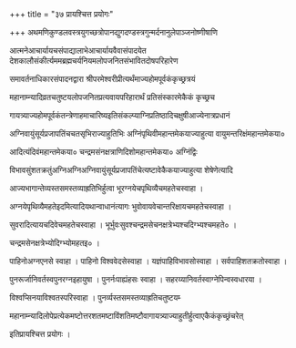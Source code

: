 +++
title = "३७  प्रायश्चित्त प्रयोगः"

+++
अथमणिकुण्डलवस्त्रयुगच्छत्रोपानद्युगदण्डस्त्रगुन्मर्दनानुलेपाञ्जनोष्णीषाणि

आत्मनेआचार्यायचसंपाद्यालाभेआचार्यायवैवासंपादयेत देशकालौसंकीर्त्यममब्रह्मचर्यनियमलोपजनितसंभावितदोषपरिहारेण

समावर्तनाधिकारसंपादनद्वारा श्रीपरमेश्वरीप्रीत्यर्थंमाज्यहोमपूर्वकंकृच्छ्रत्रयं

महानाम्न्यादिव्रतचतुष्टयलोपजनितप्रत्यवायपरिहारार्थं प्रतिसंस्कारमेकैकं कृच्छ्रच

गायत्र्याज्यहोमपूर्वकंतन्त्रेणाहमाचारिष्यइतिसंकल्प्याग्निप्रतिष्ठादिचक्षुषीआज्येनात्रप्रधानं

अग्निवायुंसूर्यप्रजापतिंचचतसृभिराज्याहुतिभिः अग्निंपृथिवीमहान्तमेकयाज्याहुत्या वायुमन्तरिक्षंमहान्तमेकया०

आदित्यंदिवंमहान्तमेकया० चन्द्रमसंनक्षत्राणिदिशोमहान्तमेकया० अग्निंद्विः

विभावसुंशतक्रतुंअग्निअग्निअग्निवायुंसूर्यप्रजापतिंचेत्यष्टावेकैकयाज्याहुत्या शेषेणेत्यादि

आज्यभागान्तेव्यस्तसमस्तव्याह्रतिभिर्हुत्वा भूरग्नयेचपृथिव्यैचमहतेचस्वाहा ।

अग्नयेपृथिव्यैमहतेइदमित्यादियथान्वाधानंत्यागः भुवोवायवेचान्तरिक्षायचमहतेचस्वाहा ।

सुवरादित्यायचदिवेचमहतेचस्वाहा । भूर्भुवःसुवश्चन्द्रमसेचनक्षत्रेभ्यश्चदिग्भ्यश्चमहते० ।

चन्द्रमसेनक्षत्रेभ्योदिग्भ्योमहतइ० ।

पाहिनोअग्नएनसे स्वाहा । पाहिनो विश्ववेदसेस्वाहा । यज्ञंपाहिविभावसोस्वाहा । सर्वपाहिशतक्रतोस्वाहा ।

पुनरूर्जानिवर्तस्वपुनरग्नइहायुषा । पुनर्नःपाह्यंहसः स्वाहा । सहरय्यानिवर्तस्वाग्नेपिन्वस्वधारया ।

विश्वप्सिनयाविश्वतस्परिस्वाहा । पुनर्व्यस्तसमस्तव्याह्रतिचतुष्टयम्‍

महानाम्न्यादिलोपेप्रत्येकमष्टोत्तरशतमष्टाविंशतिमष्टौवागायत्र्याज्याहुतीर्हुत्वाएकैकंकृच्छ्रंचरेत्

इतिप्रायश्चित्त प्रयोगः ।
